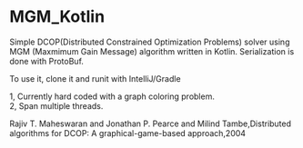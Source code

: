 # MGM_Kotlin

Simple DCOP(Distributed Constrained Optimization Problems) solver using MGM (Maxmimum Gain Message) algorithm written in Kotlin.
Serialization is done with ProtoBuf. 

To use it, clone it and runit with IntelliJ/Gradle

1, Currently hard coded with a graph coloring problem.\
2, Span multiple threads.

Rajiv T. Maheswaran and Jonathan P. Pearce and Milind Tambe,Distributed algorithms for DCOP: A graphical-game-based approach,2004
